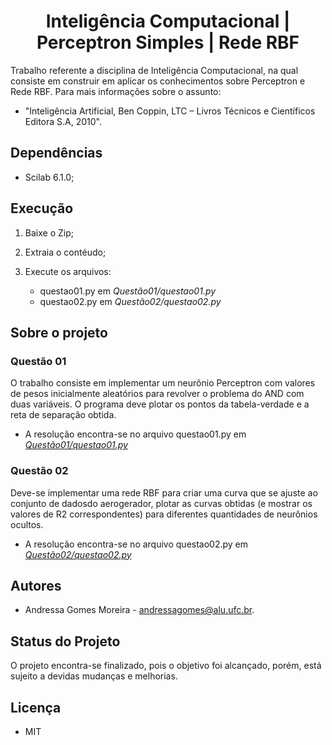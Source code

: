 <h1 align='center'>
          Inteligência Computacional | Perceptron Simples | Rede RBF
</h1>

Trabalho referente a disciplina de Inteligência Computacional, na qual consiste em construir  em aplicar os conhecimentos sobre Perceptron e Rede RBF. Para mais informações sobre o assunto: 

- "Inteligência Artificial, Ben Coppin, LTC – Livros Técnicos e Científicos Editora S.A, 2010".

## Dependências

- Scilab 6.1.0;

## Execução

1. Baixe o Zip;
2. Extraia o contéudo;
3. Execute os arquivos:

    - questao01.py em *Questão01/questao01.py*
    - questao02.py em *Questão02/questao02.py*

## Sobre o projeto

### Questão 01

O trabalho consiste em implementar um neurônio Perceptron com valores de pesos inicialmente aleatórios para revolver o problema do AND com duas variáveis. O programa deve plotar os pontos da tabela-verdade e a reta de separação obtida.

   - A resolução encontra-se no arquivo questao01.py em [*Questão01/questao01.py*](https://github.com/andressagomes26/rede_RBF/tree/master/Quest%C3%A3o1)

### Questão 02

Deve-se implementar uma rede RBF para criar uma curva que se ajuste ao conjunto de dadosdo aerogerador, plotar as curvas obtidas (e mostrar os valores de R2 correspondentes) para diferentes quantidades de neurônios ocultos.

   - A resolução encontra-se no arquivo questao02.py em [*Questão02/questao02.py*](https://github.com/andressagomes26/rede_RBF/tree/master/Quest%C3%A3o2)

## Autores
- Andressa Gomes Moreira - andressagomes@alu.ufc.br.

## Status do Projeto
O projeto encontra-se finalizado, pois o objetivo foi alcançado, porém, está sujeito a devidas mudanças e melhorias. 

## Licença
- MIT
